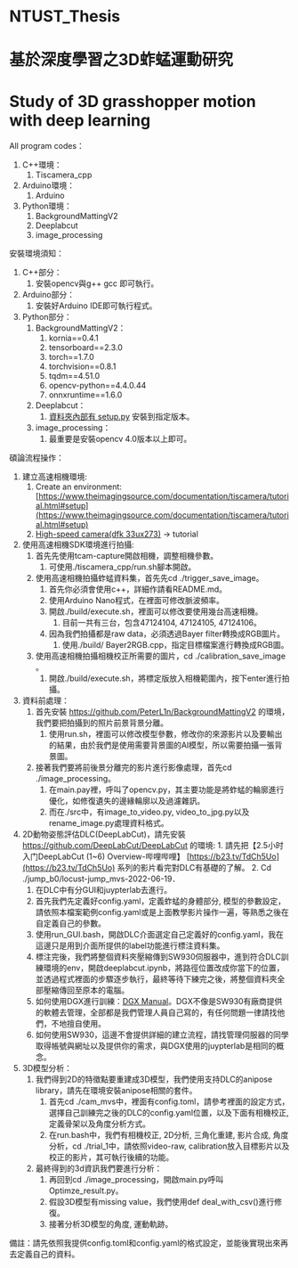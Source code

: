 # NTUST_Thesis
# 基於深度學習之3D蚱蜢運動研究
# Study of 3D grasshopper motion with deep learning

All program codes：

1. C++環境： 
    1. Tiscamera_cpp
2. Arduino環境：
    1. Arduino
3. Python環境：
    1. BackgroundMattingV2
    2. Deeplabcut
    3. image_processing

安裝環境須知：

1. C++部分：
    1. 安裝opencv與g++ gcc 即可執行。
2. Arduino部分：
    1. 安裝好Arduino IDE即可執行程式。
3. Python部分：
    1. BackgroundMattingV2：
        1. kornia==0.4.1
        2. tensorboard==2.3.0
        3. torch==1.7.0
        4. torchvision==0.8.1
        5. tqdm==4.51.0
        6. opencv-python==4.4.0.44
        7. onnxruntime==1.6.0
    2. Deeplabcut：
        1. [資料夾內部有 setup.py](http://資料夾內部有setup.py) 安裝到指定版本。
    3. image_processing：
        1. 最重要是安裝opencv 4.0版本以上即可。

碩論流程操作：

1. 建立高速相機環境: 
    1. Create an environment: [https://www.theimagingsource.com/documentation/tiscamera/tutorial.html#setup](https://www.theimagingsource.com/documentation/tiscamera/tutorial.html#setup)
    2. [High-speed camera(dfk 33ux273)](https://www.notion.so/High-speed-camera-dfk-33ux273-0dee94b951084fbfba7ccec3168c11e0) → tutorial
2. 使用高速相機SDK環境進行拍攝:
    1. 首先先使用tcam-capture開啟相機，調整相機參數。
        1. 可使用./tiscamera_cpp/run.sh腳本開啟。
    2. 使用高速相機拍攝蚱蜢資料集，首先先cd ./trigger_save_image。
        1. 首先你必須會使用c++，詳細作請看README.md。
        2. 使用Arduino Nano程式，在裡面可修改脈波頻率。
        3. 開啟./build/execute.sh，裡面可以修改要使用幾台高速相機。
            1. 目前一共有三台，包含47124104, 47124105, 47124106。
        4. 因為我們拍攝都是raw data，必須透過Bayer filter轉換成RGB圖片。
            1. 使用./build/ Bayer2RGB.cpp，指定目標檔案進行轉換成RGB圖。
    3. 使用高速相機拍攝相機校正所需要的圖片，cd ./calibration_save_image 。
        1. 開啟./build/execute.sh，將標定版放入相機範圍內，按下enter進行拍攝。
3. 資料前處理：
    1. 首先安裝 https://github.com/PeterL1n/BackgroundMattingV2 的環境，我們要把拍攝到的照片前景背景分離。
        1. 使用run.sh，裡面可以修改模型參數，修改你的來源影片以及要輸出的結果，由於我們是使用需要背景圖的AI模型，所以需要拍攝一張背景圖。
    2. 接著我們要將前後景分離完的影片進行影像處理，首先cd ./image_processing。
        1. 在main.pay裡，呼叫了opencv.py，其主要功能是將蚱蜢的輪廓進行優化，如修復遺失的邊緣輪廓以及過濾雜訊。
        2. 而在./src中，有image_to_video.py, video_to_jpg.py以及rename_image.py處理資料格式。
4.   2D動物姿態評估DLC(DeepLabCut)，請先安裝 https://github.com/DeepLabCut/DeepLabCut 的環境:
    1. 請先把【2.5小时入门DeepLabCut (1~6) Overview-哔哩哔哩】 [https://b23.tv/TdCh5Uo](https://b23.tv/TdCh5Uo) 系列的影片看完對DLC有基礎的了解。
    2. Cd ./jump_b0/locust-jump_mvs-2022-06-19．
        1. 在DLC中有分GUI和juypterlab去進行。
        2. 首先我們先定義好config.yaml，定義蚱蜢的身體部分, 模型的參數設定，請依照本檔案範例config.yaml或是上面教學影片操作一遍，等熟悉之後在自定義自己的參數。
        3. 使用run_GUI.bash，開啟DLC介面選定自己定義好的config.yaml，我在這邊只是用到介面所提供的label功能進行標注資料集。
        4. 標注完後，我們將整個資料夾壓縮傳到SW930伺服器中，進到符合DLC訓練環境的env，開啟deeplabcut.ipynb，將路徑位置改成你當下的位置，並透過程式裡面的步驟逐步執行，最終等待下練完之後，將整個資料夾全部壓縮傳回至原本的電腦。
        5. 如何使用DGX進行訓練：[DGX Manual](https://www.notion.so/DGX-Manual-c8cec39658f14ce0986399af6598753c)。DGX不像是SW930有廠商提供的軟體去管理，全部都是我們管理人員自己寫的，有任何問題一律請找他們，不地擅自使用。
        6. 如何使用SW930，這邊不會提供詳細的建立流程，請找管理伺服器的同學取得帳號與網址以及提供你的需求，與DGX使用的juypterlab是相同的概念。
5. 3D模型分析：
    1. 我們得到2D的特徵點要重建成3D模型，我們使用支持DLC的anipose library，請先在環境安裝anipose相關的套件。
        1. 首先cd ./cam_mvs中，裡面有config.toml，請參考裡面的設定方式，選擇自己訓練完之後的DLC的config.yaml位置，以及下面有相機校正, 定義骨架以及角度分析方式。
        2. 在run.bash中，我們有相機校正, 2D分析, 三角化重建, 影片合成, 角度分析，cd ./trial_1中，請依照video-raw, calibration放入目標影片以及校正的影片，其可執行後續的功能。
    2. 最終得到的3d資訊我們要進行分析：
        1. 再回到cd ./image_processing，開啟main.py呼叫Optimze_result.py。
        2. 假設3D模型有missing value，我們使用def deal_with_csv()進行修復。
        3. 接著分析3D模型的角度, 運動軌跡。

備註：請先依照我提供config.toml和config.yaml的格式設定，並能後實現出來再去定義自己的資料。
